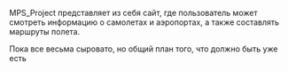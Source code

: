 MPS_Project представляет из себя сайт, где пользователь может смотреть информацию о самолетах и аэропортах, а также составлять маршруты полета.

Пока все весьма сыровато, но общий план того, что должно быть уже есть
